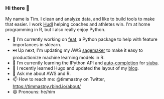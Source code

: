 ### Hi there 👋

My name is Tim. I clean and analyze data, and like to build tools to make that easier. 
I work [Hudl](http://hudl.com/) helping coaches and athletes win. 
I'm at home programming in R, but I also really enjoy Python. 

- 🔭 I’m currently working on [feat](https://github.com/tmastny/feat), a Python package to help with feature importances in sklearn. 
- ⏭️ Up next, I'm updating my AWS [sagemaker](https://github.com/tmastny/sagemaker) to make it easy to productionize machine learning models in R.
- 🌱 I’m currently learning the IPython API and [auto-completion](https://github.com/machow/siuba/pull/249) for [siuba](https://github.com/machow/siuba).
- 📖 I recently learned Hugo and updated the layout of my [blog](https://timmastny.rbind.io/).
- 💬 Ask me about AWS and R.
- 📫 How to reach me: @timmastny on Twitter, https://timmastny.rbind.io/about/
- 😄 Pronouns: he/him
